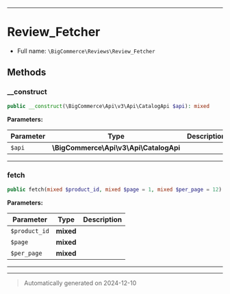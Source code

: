 ***

# Review_Fetcher





* Full name: `\BigCommerce\Reviews\Review_Fetcher`




## Methods


### __construct



```php
public __construct(\BigCommerce\Api\v3\Api\CatalogApi $api): mixed
```








**Parameters:**

| Parameter | Type | Description |
|-----------|------|-------------|
| `$api` | **\BigCommerce\Api\v3\Api\CatalogApi** |  |





***

### fetch



```php
public fetch(mixed $product_id, mixed $page = 1, mixed $per_page = 12): mixed
```








**Parameters:**

| Parameter | Type | Description |
|-----------|------|-------------|
| `$product_id` | **mixed** |  |
| `$page` | **mixed** |  |
| `$per_page` | **mixed** |  |





***


***
> Automatically generated on 2024-12-10
